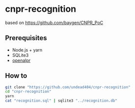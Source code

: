 # cnpr-recognition
based on https://github.com/baygen/CNPR_PoC

## Prerequisites
* Node.js + yarn
* SQLite3
* [openalpr](https://github.com/openalpr/openalpr)
## How to
```bash
git clone "https://github.com/undead404/cnpr-recognition"
cd "cnpr-recognition"
yarn
cat "recognition.sql" | sqlite3 "../recognition.db"
```
